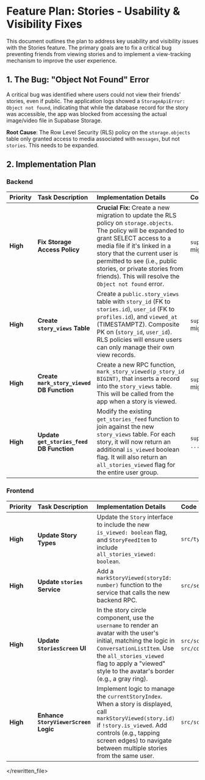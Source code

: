 # Feature Plan: Stories - Usability & Visibility Fixes

This document outlines the plan to address key usability and visibility issues with the Stories feature. The primary goals are to fix a critical bug preventing friends from viewing stories and to implement a view-tracking mechanism to improve the user experience.

## 1. The Bug: "Object Not Found" Error

A critical bug was identified where users could not view their friends' stories, even if public. The application logs showed a `StorageApiError: Object not found`, indicating that while the database record for the story was accessible, the app was blocked from accessing the actual image/video file in Supabase Storage.

**Root Cause**: The Row Level Security (RLS) policy on the `storage.objects` table only granted access to media associated with `messages`, but not `stories`. This needs to be expanded.

## 2. Implementation Plan

### Backend

| Priority | Task Description | Implementation Details | Code Pointers (Proposed) | Dependencies | Status |
| :--- | :--- | :--- | :--- | :--- | :--- |
| **High** | **Fix Storage Access Policy** | **Crucial Fix:** Create a new migration to update the RLS policy on `storage.objects`. The policy will be expanded to grant SELECT access to a media file if it's linked in a story that the current user is permitted to see (i.e., public stories, or private stories from friends). This will resolve the `Object not found` error. | `supabase/migrations/` (new migration file) | `stories` table | ☐ To Do |
| **High** | **Create `story_views` Table** | Create a `public.story_views` table with `story_id` (FK to `stories.id`), `user_id` (FK to `profiles.id`), and `viewed_at` (TIMESTAMPTZ). Composite PK on (`story_id`, `user_id`). RLS policies will ensure users can only manage their own view records. | `supabase/migrations/` (new migration file) | `stories` table | ☐ To Do |
| **High** | **Create `mark_story_viewed` DB Function** | Create a new RPC function, `mark_story_viewed(p_story_id BIGINT)`, that inserts a record into the `story_views` table. This will be called from the app when a story is viewed. | `supabase/migrations/` (new migration file) | `story_views` table | ☐ To Do |
| **High** | **Update `get_stories_feed` DB Function** | Modify the existing `get_stories_feed` function to join against the new `story_views` table. For each story, it will now return an additional `is_viewed` boolean flag. It will also return an `all_stories_viewed` flag for the entire user group. | `supabase/migrations/` (modify `..._add_stories_functions.sql`) | `story_views` table | ☐ To Do |

### Frontend

| Priority | Task Description | Implementation Details | Code Pointers (Proposed) | Dependencies | Status |
| :--- | :--- | :--- | :--- | :--- | :--- |
| **High** | **Update Story Types** | Update the `Story` interface to include the new `is_viewed: boolean` flag, and `StoryFeedItem` to include `all_stories_viewed: boolean`. | `src/types/stories.ts` | Backend Changes | ☐ To Do |
| **High** | **Update `stories` Service** | Add a `markStoryViewed(storyId: number)` function to the service that calls the new backend RPC. | `src/services/stories.ts` | Backend RPC | ☐ To Do |
| **High** | **Update `StoriesScreen` UI** | In the story circle component, use the `username` to render an avatar with the user's initial, matching the logic in `ConversationListItem`. Use the `all_stories_viewed` flag to apply a "viewed" style to the avatar's border (e.g., a gray ring). | `src/screens/StoriesScreen/index.tsx`, `src/components/Avatar/` (or similar) | Updated Types | ☐ To Do |
| **High** | **Enhance `StoryViewerScreen` Logic** | Implement logic to manage the `currentStoryIndex`. When a story is displayed, call `markStoryViewed(story.id)` if `!story.is_viewed`. Add controls (e.g., tapping screen edges) to navigate between multiple stories from the same user. | `src/screens/StoryViewerScreen/index.tsx` | `stories` Service | ☐ To Do |

</rewritten_file> 